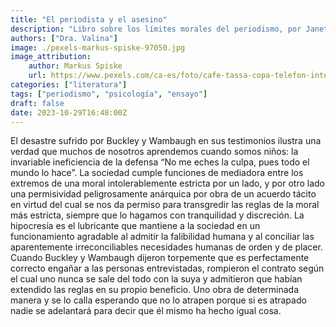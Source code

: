 ```yaml
---
title: "El periodista y el asesino"
description: "Libro sobre los límites morales del periodismo, por Janet Malcolm"
authors: ["Dra. Valina"]
image: ./pexels-markus-spiske-97050.jpg
image_attribution:
    author: Markus Spiske
    url: https://www.pexels.com/ca-es/foto/cafe-tassa-copa-telefon-intel-ligent-97050/
categories: ["literatura"]
tags: ["periodismo", "psicología", "ensayo"]
draft: false
date: 2023-10-29T16:48:00Z
---
```


El desastre sufrido por Buckley y Wambaugh en sus testimonios ilustra una verdad que muchos de nosotros aprendemos cuando somos niños: la invariable ineficiencia de la defensa “No me eches la culpa, pues todo el mundo lo hace”. La sociedad cumple funciones de mediadora entre los extremos de una moral intolerablemente estricta por un lado, y por otro lado una permisividad peligrosamente anárquica por obra de un acuerdo tácito en virtud del cual se nos da permiso para transgredir las reglas de la moral más estricta, siempre que lo hagamos con tranquilidad y discreción. La hipocresía es el lubricante que mantiene a la sociedad en un funcionamiento agradable al admitir la falibilidad humana y al conciliar las aparentemente irreconciliables necesidades humanas de orden y de placer. Cuando Buckley y Wambaugh dijeron torpemente que es perfectamente correcto engañar a las personas entrevistadas, rompieron el contrato según el cual uno nunca se sale del todo con la suya y admitieron que habían extendido las reglas en su propio beneficio. Uno obra de determinada manera y se lo calla esperando que no lo atrapen porque si es atrapado nadie se adelantará para decir que él mismo ha hecho igual cosa.
